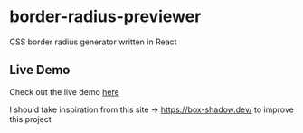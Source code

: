 # border-radius-previewer

CSS border radius generator written in React

## Live Demo

Check out the live demo [here](https://border-radius-previewer-chi.vercel.app/)

I should take inspiration from this site -> https://box-shadow.dev/ to improve this project